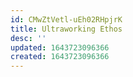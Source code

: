 ```yaml
---
id: CMwZtVetl-uEh02RHpjrK
title: Ultraworking Ethos
desc: ''
updated: 1643723096366
created: 1643723096366
---
```


